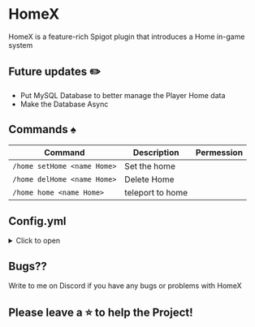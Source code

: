 # HomeX
HomeX is a feature-rich Spigot plugin that introduces a Home in-game system

## Future updates :pencil2:
- Put MySQL Database to better manage the Player Home data
- Make the Database Async

## Commands :spades:
Command | Description | Permession
--- | --- | ---
`/home setHome <name Home>` | Set the home
`/home delHome <name Home>` | Delete Home
`/home home <name Home>` | teleport to home

## Config.yml
<details>
  <summary>Click to open</summary>

```yaml
#
#    _    _                       __   __
#   | |  | |                      \ \ / /
#   | |__| | ___  _ __ ___   ___   \ V /
#   |  __  |/ _ \| '_ ` _ \ / _ \   > <
#   | |  | | (_) | | | | | |  __/  / . \
#   |_|  |_|\___/|_| |_| |_|\___| /_/ \_\
#
#      This Plugin was made with ❤️ by Akari_my
#      GitHub: github.com/Akari-my
#      Discord for support: akari_my
#
#      version: 1.0-BETA


settings:
  cooldownSeconds: 3
  maxHomes: 2

messages:
  success:
    homeSet: "&aHome '%home%' set successfully!"
    homeDeleted: "&aHome '%home%' successfully deleted!"
    teleportedToHome: "&aTeleported to home '%home%'!"
    coolDown: "§aYou will be teleported between 3 seconds"
  error:
    homeAlreadyExists: "&cThe home '%home%' already exists."
    homeNotFound: "&cThe home '%home%' does not exist."
    coolDownWait: "§cYou must wait before you can teleport again"
    coolDownMove: "§cYou moved the teleporter and it was Cancelled"
```
</details>

## Bugs??
Write to me on Discord if you have any bugs or problems with HomeX

## Please leave a ⭐ to help the Project!
